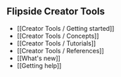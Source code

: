## Flipside Creator Tools

* [[Creator Tools / Getting started]]
* [[Creator Tools / Concepts]]
* [[Creator Tools / Tutorials]]
* [[Creator Tools / References]]
* [[What's new]]
* [[Getting help]]
